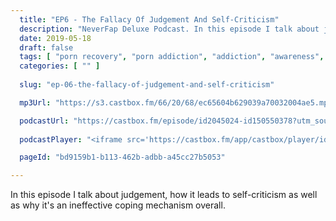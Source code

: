 ```yaml
---
  title: "EP6 - The Fallacy Of Judgement And Self-Criticism"
  description: "NeverFap Deluxe Podcast. In this episode I talk about judgement and how it leads to self-criticism."
  date: 2019-05-18
  draft: false
  tags: [ "porn recovery", "porn addiction", "addiction", "awareness", "nofap", "neverfap", "neverfap deluxe", "neverfap basics", "nofap podcast", "neverfap podcast", "neverfap deluxe podcast" ]
  categories: [ "" ]
  
  slug: "ep-06-the-fallacy-of-judgement-and-self-criticism"

  mp3Url: "https://s3.castbox.fm/66/20/68/ec65604b629039a70032004ae5.mp3"

  podcastUrl: "https://castbox.fm/episode/id2045024-id150550378?utm_source=podcaster&utm_medium=dlink&utm_campaign=e_150550378&utm_content=EP5%20-%20The%20Importance%20Of%20Maintaining%20Balance-CastBox_FM"
  
  podcastPlayer: "<iframe src='https://castbox.fm/app/castbox/player/id2045024/id155263559?v=4.1.190510&autoplay=0' frameborder='0' width='100%' height='300'></iframe>"

  pageId: "bd9159b1-b113-462b-adbb-a45cc27b5053"

---
```


In this episode I talk about judgement, how it leads to self-criticism as well as why it's an ineffective coping mechanism overall.
